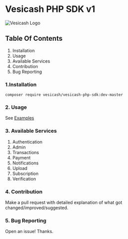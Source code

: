 # Vesicash PHP SDK v1
![Vesicash Logo](https://trizact.vesicash.com/assets/image/vesi-logo.png)
## Table Of Contents
1. Installation
2.  Usage
3. Available Services
4. Contribution
5. Bug Reporting

### 1.Installation
`composer require vesicash/vesicash-php-sdk:dev-master`

### 2. Usage
See <a href="examples">Examples</a>

### 3. Available Services
1. Authentication
2. Admin
3. Transactions
4. Payment
5. Notifications
6. Upload
7. Subscription
8. Verification

### 4. Contribution
Make a pull request with detailed explanation of what got changed/improved/suggested.

### 5. Bug Reporting
Open an issue! Thanks.

